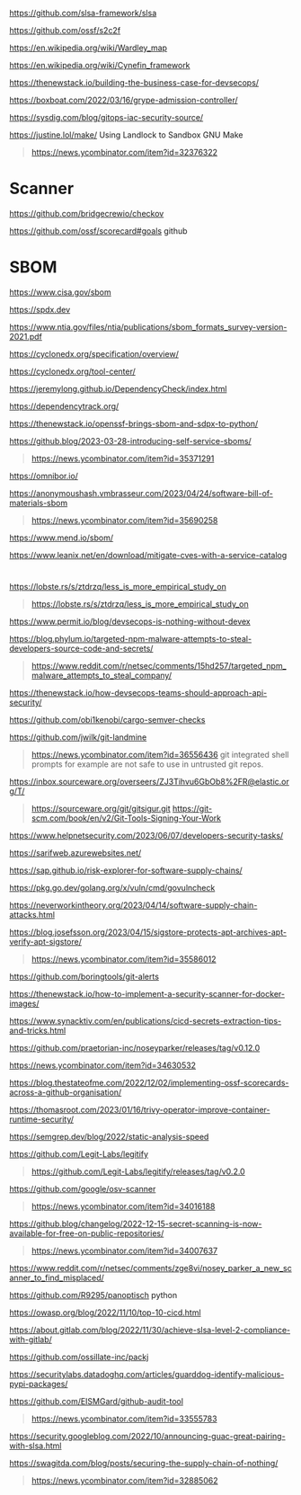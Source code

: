 https://github.com/slsa-framework/slsa

https://github.com/ossf/s2c2f

https://en.wikipedia.org/wiki/Wardley_map

https://en.wikipedia.org/wiki/Cynefin_framework

https://thenewstack.io/building-the-business-case-for-devsecops/

https://boxboat.com/2022/03/16/grype-admission-controller/

https://sysdig.com/blog/gitops-iac-security-source/

https://justine.lol/make/ Using Landlock to Sandbox GNU Make
> https://news.ycombinator.com/item?id=32376322

# Scanner
https://github.com/bridgecrewio/checkov

https://github.com/ossf/scorecard#goals github

# SBOM
https://www.cisa.gov/sbom

https://spdx.dev

https://www.ntia.gov/files/ntia/publications/sbom_formats_survey-version-2021.pdf

https://cyclonedx.org/specification/overview/

https://cyclonedx.org/tool-center/

https://jeremylong.github.io/DependencyCheck/index.html

https://dependencytrack.org/

https://thenewstack.io/openssf-brings-sbom-and-sdpx-to-python/

https://github.blog/2023-03-28-introducing-self-service-sboms/
> https://news.ycombinator.com/item?id=35371291

https://omnibor.io/

https://anonymoushash.vmbrasseur.com/2023/04/24/software-bill-of-materials-sbom
> https://news.ycombinator.com/item?id=35690258

https://www.mend.io/sbom/

https://www.leanix.net/en/download/mitigate-cves-with-a-service-catalog

#
https://lobste.rs/s/ztdrzq/less_is_more_empirical_study_on
> https://lobste.rs/s/ztdrzq/less_is_more_empirical_study_on

https://www.permit.io/blog/devsecops-is-nothing-without-devex

https://blog.phylum.io/targeted-npm-malware-attempts-to-steal-developers-source-code-and-secrets/
> https://www.reddit.com/r/netsec/comments/15hd257/targeted_npm_malware_attempts_to_steal_company/

https://thenewstack.io/how-devsecops-teams-should-approach-api-security/

https://github.com/obi1kenobi/cargo-semver-checks

https://github.com/jwilk/git-landmine
> https://news.ycombinator.com/item?id=36556436 git integrated shell prompts for example are not safe to use in untrusted git repos.

https://inbox.sourceware.org/overseers/ZJ3Tihvu6GbOb8%2FR@elastic.org/T/
> https://sourceware.org/git/gitsigur.git
> https://git-scm.com/book/en/v2/Git-Tools-Signing-Your-Work

https://www.helpnetsecurity.com/2023/06/07/developers-security-tasks/

https://sarifweb.azurewebsites.net/

https://sap.github.io/risk-explorer-for-software-supply-chains/

https://pkg.go.dev/golang.org/x/vuln/cmd/govulncheck

https://neverworkintheory.org/2023/04/14/software-supply-chain-attacks.html

https://blog.josefsson.org/2023/04/15/sigstore-protects-apt-archives-apt-verify-apt-sigstore/
> https://news.ycombinator.com/item?id=35586012

https://github.com/boringtools/git-alerts

https://thenewstack.io/how-to-implement-a-security-scanner-for-docker-images/

https://www.synacktiv.com/en/publications/cicd-secrets-extraction-tips-and-tricks.html

https://github.com/praetorian-inc/noseyparker/releases/tag/v0.12.0

https://news.ycombinator.com/item?id=34630532

https://blog.thestateofme.com/2022/12/02/implementing-ossf-scorecards-across-a-github-organisation/

https://thomasroot.com/2023/01/16/trivy-operator-improve-container-runtime-security/

https://semgrep.dev/blog/2022/static-analysis-speed

https://github.com/Legit-Labs/legitify
> https://github.com/Legit-Labs/legitify/releases/tag/v0.2.0

https://github.com/google/osv-scanner
> https://news.ycombinator.com/item?id=34016188

https://github.blog/changelog/2022-12-15-secret-scanning-is-now-available-for-free-on-public-repositories/
> https://news.ycombinator.com/item?id=34007637

https://www.reddit.com/r/netsec/comments/zge8vi/nosey_parker_a_new_scanner_to_find_misplaced/

https://github.com/R9295/panoptisch python

https://owasp.org/blog/2022/11/10/top-10-cicd.html

https://about.gitlab.com/blog/2022/11/30/achieve-slsa-level-2-compliance-with-gitlab/

https://github.com/ossillate-inc/packj

https://securitylabs.datadoghq.com/articles/guarddog-identify-malicious-pypi-packages/

https://github.com/EISMGard/github-audit-tool
> https://news.ycombinator.com/item?id=33555783

https://security.googleblog.com/2022/10/announcing-guac-great-pairing-with-slsa.html

https://swagitda.com/blog/posts/securing-the-supply-chain-of-nothing/
> https://news.ycombinator.com/item?id=32885062

